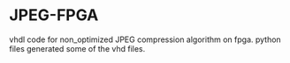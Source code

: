 
# JPEG-FPGA
vhdl code for non_optimized JPEG compression algorithm on fpga.
python files generated some of the vhd files.
